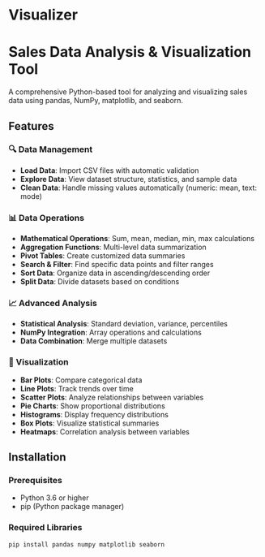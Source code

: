 # Visualizer
# Sales Data Analysis & Visualization Tool

A comprehensive Python-based tool for analyzing and visualizing sales data using pandas, NumPy, matplotlib, and seaborn.

## Features

### 🔍 Data Management
- **Load Data**: Import CSV files with automatic validation
- **Explore Data**: View dataset structure, statistics, and sample data
- **Clean Data**: Handle missing values automatically (numeric: mean, text: mode)

### 📊 Data Operations
- **Mathematical Operations**: Sum, mean, median, min, max calculations
- **Aggregation Functions**: Multi-level data summarization
- **Pivot Tables**: Create customized data summaries
- **Search & Filter**: Find specific data points and filter ranges
- **Sort Data**: Organize data in ascending/descending order
- **Split Data**: Divide datasets based on conditions

### 📈 Advanced Analysis
- **Statistical Analysis**: Standard deviation, variance, percentiles
- **NumPy Integration**: Array operations and calculations
- **Data Combination**: Merge multiple datasets

### 🎨 Visualization
- **Bar Plots**: Compare categorical data
- **Line Plots**: Track trends over time
- **Scatter Plots**: Analyze relationships between variables
- **Pie Charts**: Show proportional distributions
- **Histograms**: Display frequency distributions
- **Box Plots**: Visualize statistical summaries
- **Heatmaps**: Correlation analysis between variables

## Installation

### Prerequisites
- Python 3.6 or higher
- pip (Python package manager)

### Required Libraries
```bash
pip install pandas numpy matplotlib seaborn
